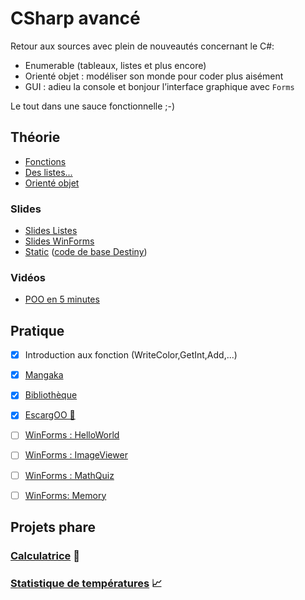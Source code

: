 # CSharp avancé

Retour aux sources avec plein de nouveautés concernant le C#:

- Enumerable (tableaux, listes et plus encore)
- Orienté objet : modéliser son monde pour coder plus aisément
- GUI : adieu la console et bonjour l’interface graphique avec `Forms`

Le tout dans une sauce fonctionnelle ;-)

## Théorie
- [Fonctions](../supports/csharp-fonctions.md)
- [Des listes...](../supports/csharp-list.md)
- [Orienté objet](../supports/csharp-oo.md)

### Slides
- [Slides Listes](https://jonathanmelly.github.io/msig24/slides/csharp2-list/)
- [Slides WinForms](https://jonathanmelly.github.io/msig24/slides/csharp2-forms/)
- [Static](assets/staticus.pptx) ([code de base Destiny](assets/Destiny.zip))

### Vidéos
- [POO en 5 minutes](https://eduvaud-my.sharepoint.com/:v:/g/personal/jonathan_melly_eduvaud_ch/EWRWv4vWbtBDtyEkvEaWIIcBDbeialPf9OiWiOA86vsJZQ?e=CUvam7)

## Pratique
- [X] Introduction aux fonction (WriteColor,GetInt,Add,...)
- [X] [Mangaka](../activites/mangaka/README.md)


- [X] [Bibliothèque](../activites/mangaka/biblio.md)
- [X] [EscargOO 🐌](../activites/snail/README.md)


- [ ] [WinForms : HelloWorld](https://learn.microsoft.com/fr-ch/visualstudio/ide/create-csharp-winform-visual-studio?toc=%2Fvisualstudio%2Fget-started%2Fcsharp%2Ftoc.json&bc=%2Fvisualstudio%2Fget-started%2Fcsharp%2Fbreadcrumb%2Ftoc.json&view=vs-2022&WT.mc_id=email&sharingId=B032694AB452ABFB)
- [ ] [WinForms : ImageViewer](https://learn.microsoft.com/fr-ch/visualstudio/get-started/csharp/tutorial-windows-forms-picture-viewer-layout?view=vs-2022)
- [ ] [WinForms : MathQuiz](https://learn.microsoft.com/fr-ch/visualstudio/get-started/csharp/tutorial-windows-forms-math-quiz-create-project-add-controls?view=vs-2022)
- [ ] [WinForms: Memory](https://learn.microsoft.com/fr-ch/visualstudio/get-started/csharp/tutorial-windows-forms-create-match-game?view=vs-2022)

## Projets phare

### [Calculatrice](../activites/calculatrice/README.md) 🧮

### [Statistique de températures](../activites/temperature/README.md) 📈